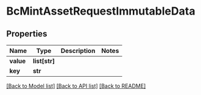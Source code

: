 # BcMintAssetRequestImmutableData

## Properties
Name | Type | Description | Notes
------------ | ------------- | ------------- | -------------
**value** | **list[str]** |  | 
**key** | **str** |  | 

[[Back to Model list]](../README.md#documentation-for-models) [[Back to API list]](../README.md#documentation-for-api-endpoints) [[Back to README]](../README.md)


